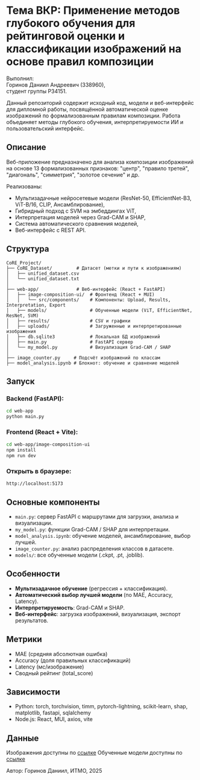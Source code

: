 # Тема ВКР: Применение методов глубокого обучения для рейтинговой оценки и классификации изображений на основе правил композиции
Выполнил:\
Горинов Даниил Андреевич (338960),\
студент группы P34151.

Данный репозиторий содержит исходный код, модели и веб-интерфейс для дипломной работы, посвящённой автоматической оценке изображений по формализованным правилам композиции. Работа объединяет методы глубокого обучения, интерпретируемости ИИ и пользовательский интерфейс.

## Описание

Веб-приложение предназначено для анализа композиции изображений на основе 13 формализованных признаков: "центр", "правило третей", "диагональ", "симметрия", "золотое сечение" и др.

Реализованы:
- Мультизадачные нейросетевые модели (ResNet-50, EfficientNet-B3, ViT-B/16, CLIP, Ансамблирование),
- Гибридный подход с SVM на эмбеддингах ViT,
- Интерпретация моделей через Grad-CAM и SHAP,
- Система автоматического сравнения моделей,
- Веб-интерфейс с REST API.

## Структура

```
CoRE_Project/
├── CoRE_Dataset/         # Датасет (метки и пути к изображениям)
│   ├── unified_dataset.csv
│   └── unified_dataset.txt
│
├── web-app/              # Веб-интерфейс (React + FastAPI)
│   ├── image-composition-ui/  # Фронтенд (React + MUI)
│   │   └── src/components/    # Компоненты: Upload, Results, Interpretation, Export
│   ├── models/                # Обученные модели (ViT, EfficientNet, ResNet, SVM)
│   ├── results/               # CSV и графики
│   ├── uploads/               # Загруженные и интерпретированные изображения
│   ├── db.sqlite3             # Локальная БД изображений
│   ├── main.py                # FastAPI сервер
│   └── my_model.py            # Визуализация Grad-CAM / SHAP
│
├── image_counter.py     # Подсчёт изображений по классам
├── model_analysis.ipynb # Блокнот: обучение и сравнение моделей
```

## Запуск

### Backend (FastAPI):
```bash
cd web-app
python main.py
```

### Frontend (React + Vite):
```bash
cd web-app/image-composition-ui
npm install
npm run dev
```

### Открыть в браузере:
```
http://localhost:5173
```

## Основные компоненты

- `main.py`: сервер FastAPI с маршрутами для загрузки, анализа и визуализации.
- `my_model.py`: функции Grad-CAM / SHAP для интерпретации.
- `model_analysis.ipynb`: обучение моделей, ансамблирование, выбор лучшей.
- `image_counter.py`: анализ распределения классов в датасете.
- `models/`: все обученные модели (.ckpt, .pt, .joblib).

## Особенности

- **Мультизадачное обучение** (регрессия + классификация).
- **Автоматический выбор лучшей модели** (по MAE, Accuracy, Latency).
- **Интерпретируемость**: Grad-CAM и SHAP.
- **Веб-интерфейс**: загрузка изображений, визуализация, экспорт результатов.

## Метрики

- MAE (средняя абсолютная ошибка)
- Accuracy (доля правильных классификаций)
- Latency (мс/изображение)
- Сводный рейтинг (total_score)

## Зависимости

- Python: torch, torchvision, timm, pytorch-lightning, scikit-learn, shap, matplotlib, fastapi, sqlalchemy
- Node.js: React, MUI, axios, vite

## Данные

Изображения доступны по [ссылке](https://drive.google.com/drive/folders/15MMHcjJzhz1uHRRJgf05vPD4ZM5i1Vii?usp=sharing)
Обученные модели доступны по [ссылке](https://drive.google.com/drive/folders/1UW7aF9RBmEQCFEkt0yUwP56WKVXhyHfX?usp=drive_link)

Автор: Горинов Даниил, ИТМО, 2025
